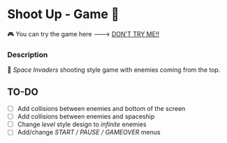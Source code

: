 # Shoot Up - Game :rocket:

:video_game: You can try the game here ---> [DON'T TRY ME:bangbang:](https://rico157.github.io/shootup/)

### Description
:space_invader: _Space Invaders_ shooting style game with enemies coming from the top.

## TO-DO
- [ ] Add collisions between enemies and bottom of the screen
- [ ] Add collisions between enemies and spaceship
- [ ] Change _level_ style design to _infinite_ enemies 
- [ ] Add/change _START / PAUSE / GAMEOVER_ menus
